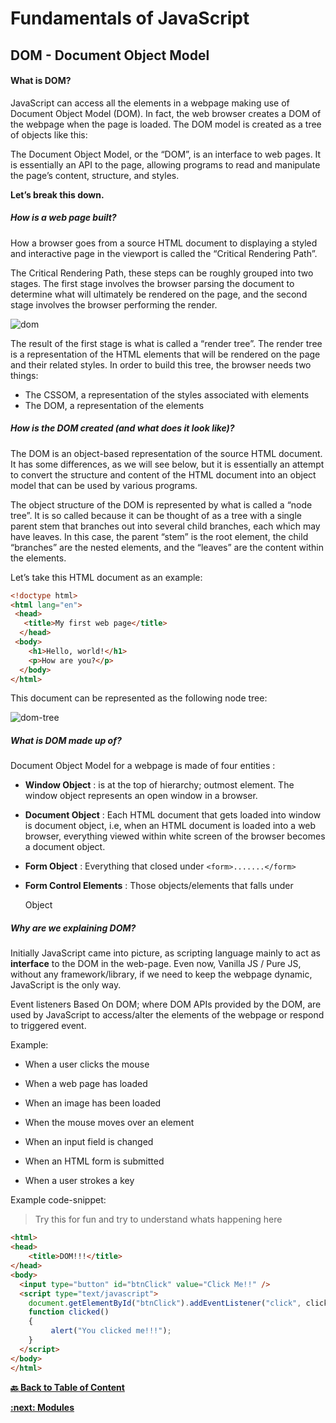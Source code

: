 # Fundamentals of JavaScript

## DOM - Document Object Model


#### What is DOM?

JavaScript can access all the elements in a webpage making use of Document Object Model (DOM). In fact, the web browser 
creates a DOM of the webpage when the page is loaded. The DOM model is created as a tree of objects like this:

The Document Object Model, or the “DOM”, is an interface to web pages. It is essentially an API to the page, allowing 
programs to read and manipulate the page’s content, structure, and styles. 

**Let’s break this down.**

##### How is a web page built?

How a browser goes from a source HTML document to displaying a styled and interactive page in the viewport is called the “Critical Rendering Path”.

The Critical Rendering Path, these steps can be roughly grouped into two stages. The first stage involves the browser parsing the document to determine what will ultimately be rendered on the page, and the second stage involves the browser performing the render.

![dom](../assets/dom.png)


The result of the first stage is what is called a “render tree”. The render tree is a representation of the HTML elements that will be rendered on the page and their related styles. In order to build this tree, the browser needs two things:

- The CSSOM, a representation of the styles associated with elements
- The DOM, a representation of the elements

##### How is the DOM created (and what does it look like)?

The DOM is an object-based representation of the source HTML document. It has some differences, as we will see below, but it is essentially an attempt to convert the structure and content of the HTML document into an object model that can be used by various programs.

The object structure of the DOM is represented by what is called a “node tree”. It is so called because it can be thought of as a tree with a single parent stem that branches out into several child branches, each which may have leaves. In this case, the parent “stem” is the root <html> element, the child “branches” are the nested elements, and the “leaves” are the content within the elements.

Let’s take this HTML document as an example:

```html
<!doctype html>
<html lang="en">
 <head>
   <title>My first web page</title>
  </head>
 <body>
    <h1>Hello, world!</h1>
    <p>How are you?</p>
  </body>
</html>
```

This document can be represented as the following node tree:

![dom-tree](../assets/dom-tree.png)

##### What is DOM made up of?

Document Object Model for a webpage is made of four entities :

- **Window Object** : is at the top of hierarchy; outmost element. The window object represents an open window in a browser.

- **Document Object** : Each HTML document that gets loaded into window is document object, i.e, when an HTML document is loaded into a web browser, everything viewed within white screen of the browser becomes a document object.

- **Form Object** : Everything that closed under `<form>.......</form>`

- **Form Control Elements** : Those objects/elements that falls under <form> Object


##### Why are we explaining DOM?

Initially JavaScript came into picture, as scripting language mainly to act as **interface** to the DOM in the web-page. Even now, Vanilla JS / Pure JS, without any framework/library, if we need to keep the webpage dynamic, JavaScript is the only way.


Event listeners Based On DOM; where DOM APIs provided by the DOM, are used by JavaScript to access/alter the elements of the webpage or respond to triggered event.

Example:

- When a user clicks the mouse

- When a web page has loaded

- When an image has been loaded

- When the mouse moves over an element

- When an input field is changed

- When an HTML form is submitted

- When a user strokes a key


Example code-snippet:

> Try this for fun and try to understand whats happening here

```html
<html>
<head>
	<title>DOM!!!</title>
</head>
<body>
  <input type="button" id="btnClick" value="Click Me!!" />
  <script type="text/javascript">
	document.getElementById("btnClick").addEventListener("click", clicked);
    function clicked()
    {
   		 alert("You clicked me!!!");
    }	
  </script>
</body>
</html>
```

**[ :back: Back to Table of Content](https://github.com/shravankb/pre-requisite-nodejs)** 

**[ :next: Modules](https://github.com/shravankb/pre-requisite-nodejs/blob/main/module-5/EVENTLOOP.md)**